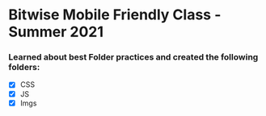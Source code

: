 # Bitwise Mobile Friendly Class - Summer 2021

### Learned about best Folder practices and created the following folders:
- [x] CSS
- [x] JS
- [x] Imgs